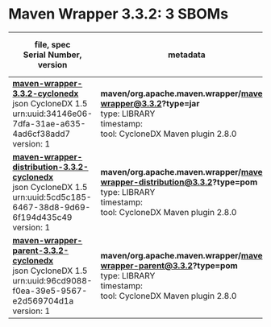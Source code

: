 Maven Wrapper 3.3.2: 3 SBOMs
=======

| file, spec<br>Serial Number, version| metadata | components<br>by type<br>- libs purl types |
| ----------------------------------- | -------- | ------------------------------------------ |
| **[maven-wrapper-3.3.2-cyclonedx](maven/org.apache.maven.wrapper/maven-wrapper/3.3.2/maven-wrapper-3.3.2-cyclonedx.json)**<br>json CycloneDX 1.5<br>urn:uuid:34146e06-7dfa-31ae-a635-4ad6cf38add7<br>version: 1 | **maven/org.apache.maven.wrapper/maven-wrapper@3.3.2?type=jar**<br>type: LIBRARY<br>timestamp: <br>tool: CycloneDX Maven plugin 2.8.0 | 0 |
| **[maven-wrapper-distribution-3.3.2-cyclonedx](maven/org.apache.maven.wrapper/maven-wrapper-distribution/3.3.2/maven-wrapper-distribution-3.3.2-cyclonedx.json)**<br>json CycloneDX 1.5<br>urn:uuid:5cd5c185-6467-38d8-9d69-6f194d435c49<br>version: 1 | **maven/org.apache.maven.wrapper/maven-wrapper-distribution@3.3.2?type=pom**<br>type: LIBRARY<br>timestamp: <br>tool: CycloneDX Maven plugin 2.8.0 | 1<br>`library`: 1 <br>- `maven`: 1  |
| **[maven-wrapper-parent-3.3.2-cyclonedx](maven/org.apache.maven.wrapper/maven-wrapper-parent/3.3.2/maven-wrapper-parent-3.3.2-cyclonedx.json)**<br>json CycloneDX 1.5<br>urn:uuid:96cd9088-f0ea-39e5-9567-e2d569704d1a<br>version: 1 | **maven/org.apache.maven.wrapper/maven-wrapper-parent@3.3.2?type=pom**<br>type: LIBRARY<br>timestamp: <br>tool: CycloneDX Maven plugin 2.8.0 | 44<br>`library`: 44 <br>- `maven`: 44  |
